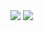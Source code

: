 <img src="https://github-readme-stats.vercel.app/api/top-langs?username=ferryjulyo"/>
<img src="https://github-readme-streak-stats.herokuapp.com/?user=ferryjulyo"/>
